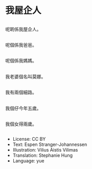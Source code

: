 # 我屋企人

##
呢啲係我屋企人。

##
呢個係我爸爸。

##
呢個係我媽媽。

##
我老婆個名叫莫娜。

##
我有兩個細路。

##
我個仔今年五歲。

##
我個女得兩歲。

##
* License: CC BY
* Text: Espen Stranger-Johannessen
* Illustration: Vilius Aistis Vilimas
* Translation: Stephanie Hung
* Language: yue

